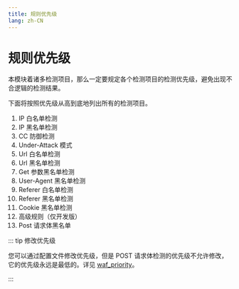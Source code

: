 ```yaml
---
title: 规则优先级
lang: zh-CN
---
```


# 规则优先级

本模块着诸多检测项目，那么一定要规定各个检测项目的检测优先级，避免出现不合逻辑的检测结果。

下面将按照优先级从高到底地列出所有的检测项目。

1. IP 白名单检测
2. IP 黑名单检测
3. CC 防御检测
4. Under-Attack 模式
5. Url 白名单检测
6. Url 黑名单检测
7. Get 参数黑名单检测
8. User-Agent 黑名单检测
9. Referer 白名单检测
10. Referer 黑名单检测
11. Cookie 黑名单检测
12. 高级规则（仅开发版）
13. Post 请求体黑名单


::: tip 修改优先级

您可以通过配置文件修改优先级，但是 POST 请求体检测的优先级不允许修改，它的优先级永远是最低的。详见 [waf_priority](directive.md#waf-priority)。

:::
